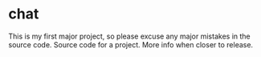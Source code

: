 # chat
This is my first major project, so please excuse any major mistakes in the source code. Source code for a project. More info when closer to release.

